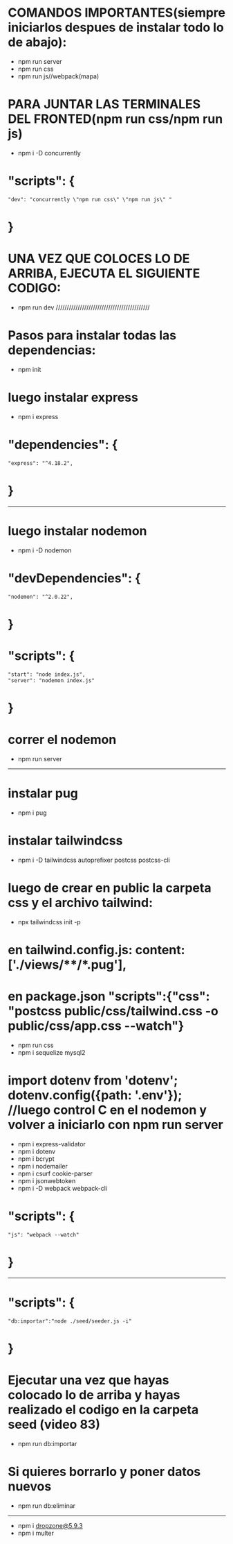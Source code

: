 # COMANDOS IMPORTANTES(siempre iniciarlos despues de instalar todo lo de abajo):
- npm run server
- npm run css
- npm run js//webpack(mapa)

# PARA JUNTAR LAS TERMINALES DEL FRONTED(npm run css/npm run js)
- npm i -D concurrently
#  "scripts": {
    "dev": "concurrently \"npm run css\" \"npm run js\" "
# }
# UNA VEZ QUE COLOCES LO DE ARRIBA, EJECUTA EL SIGUIENTE CODIGO:
- npm run dev
///////////////////////////////////////////
# Pasos para instalar todas las dependencias:
- npm init 

# luego instalar express
- npm i express

# "dependencies": {
    "express": "^4.18.2",
# }
---------------------
# luego instalar nodemon
- npm i -D nodemon

# "devDependencies": {
    "nodemon": "^2.0.22",
# }
# "scripts": {
    "start": "node index.js",
    "server": "nodemon index.js"
# }
# correr el nodemon
- npm run server

---------------------------
# instalar pug
- npm i pug

# instalar tailwindcss
- npm i -D tailwindcss autoprefixer postcss postcss-cli

# luego de crear en public la carpeta css y el archivo tailwind:
- npx tailwindcss init -p
# en tailwind.config.js: content: ['./views/**/*.pug'],
# en package.json "scripts":{"css": "postcss public/css/tailwind.css -o public/css/app.css --watch"}
- npm run css
- npm i sequelize mysql2

# import dotenv from 'dotenv'; dotenv.config({path: '.env'}); //luego control C en el nodemon y volver a iniciarlo con npm run server

- npm i express-validator
- npm i dotenv
- npm i bcrypt
- npm i nodemailer
- npm i csurf cookie-parser
- npm i jsonwebtoken
- npm i -D webpack webpack-cli
#   "scripts": {
    "js": "webpack --watch"
# }
--------------
#   "scripts": {
    "db:importar":"node ./seed/seeder.js -i"
# }
# Ejecutar una vez que hayas colocado lo de arriba y hayas realizado el codigo en la carpeta seed (video 83)
- npm run db:importar
# Si quieres borrarlo y poner datos nuevos
- npm run db:eliminar
-------------------
- npm i dropzone@5.9.3
- npm i multer